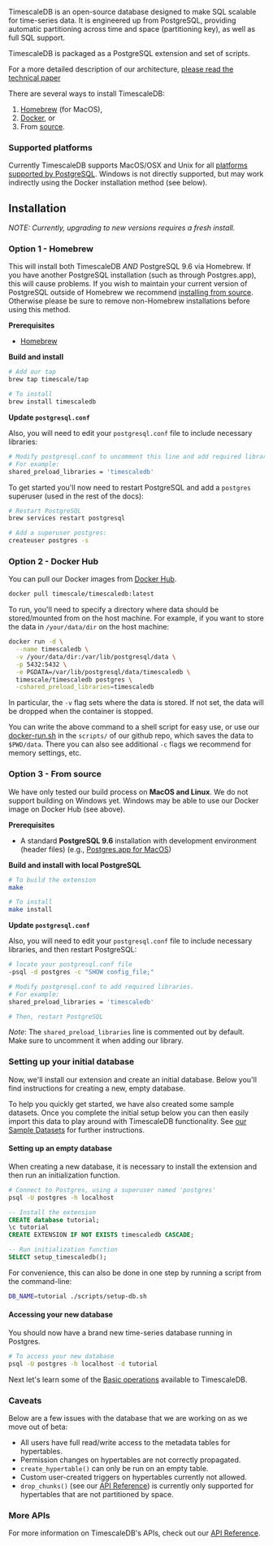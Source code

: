 TimescaleDB is an open-source database designed to make SQL scalable for
time-series data. It is engineered up from PostgreSQL, providing automatic
partitioning across time and space (partitioning key), as well as full
SQL support.

TimescaleDB is packaged as a PostgreSQL extension and set of scripts.

For a more detailed description of our architecture, [please read
the technical
paper](http://www.timescaledb.com/papers/timescaledb.pdf)

There are several ways to install TimescaleDB:
1. [Homebrew](#homebrew) (for MacOS),
1. [Docker](#docker), or
1. From [source][].

### Supported platforms

Currently TimescaleDB supports MacOS/OSX and Unix for all [platforms supported by PostgreSQL][platforms].  Windows is not directly supported, but may work indirectly using the Docker installation method (see below).

## Installation

_NOTE: Currently, upgrading to new versions requires a fresh install._

### Option 1 - Homebrew <a id="homebrew"></a>

This will install both TimescaleDB *AND* PostgreSQL 9.6 via Homebrew. If you have another PostgreSQL installation (such as through Postgres.app), this will cause problems. If you wish to maintain your current version of PostgreSQL outside of Homebrew we
recommend [installing from source][source].  Otherwise please be sure to remove non-Homebrew installations before using this method.

**Prerequisites**

- [Homebrew](https://brew.sh/)

**Build and install**

```bash
# Add our tap
brew tap timescale/tap

# To install
brew install timescaledb
```

**Update `postgresql.conf`**

Also, you will need to edit your `postgresql.conf` file to include
necessary libraries:
```bash
# Modify postgresql.conf to uncomment this line and add required libraries.
# For example:
shared_preload_libraries = 'timescaledb'
```

To get started you'll now need to restart PostgreSQL and add a
`postgres` superuser (used in the rest of the docs):
```bash
# Restart PostgreSQL
brew services restart postgresql

# Add a superuser postgres:
createuser postgres -s
```

### Option 2 - Docker Hub <a id="docker"></a>

You can pull our Docker images from [Docker Hub](https://hub.docker.com/r/timescale/timescaledb/).

```bash
docker pull timescale/timescaledb:latest
```

To run, you'll need to specify a directory where data should be
stored/mounted from on the host machine. For example, if you want
to store the data in `/your/data/dir` on the host machine:
```bash
docker run -d \
  --name timescaledb \
  -v /your/data/dir:/var/lib/postgresql/data \
  -p 5432:5432 \
  -e PGDATA=/var/lib/postgresql/data/timescaledb \
  timescale/timescaledb postgres \
  -cshared_preload_libraries=timescaledb
```
In particular, the `-v` flag sets where the data is stored. If not set,
the data will be dropped when the container is stopped.

You can write the above command to a shell script for easy use, or use
our [docker-run.sh][] in the `scripts/` of our github repo, which saves
the data to `$PWD/data`. There you can also see additional `-c` flags
we recommend for memory settings, etc.

### Option 3 - From source <a id="source"></a>
We have only tested our build process on **MacOS and Linux**. We do
not support building on Windows yet. Windows may be able to use our
Docker image on Docker Hub (see above).

**Prerequisites**

- A standard **PostgreSQL 9.6** installation with development environment (header files) (e.g., [Postgres.app for MacOS](https://postgresapp.com/))

**Build and install with local PostgreSQL**

```bash
# To build the extension
make

# To install
make install
```

**Update `postgresql.conf`**

Also, you will need to edit your `postgresql.conf` file to include
necessary libraries, and then restart PostgreSQL:
```bash
# locate your postgresql.conf file
-psql -d postgres -c "SHOW config_file;"

# Modify postgresql.conf to add required libraries.
# For example:
shared_preload_libraries = 'timescaledb'

# Then, restart PostgreSQL
```
*Note*: The `shared_preload_libraries` line is commented out by default.  Make sure to uncomment it when adding our library.

### Setting up your initial database
Now, we'll install our extension and create an initial database. Below
you'll find instructions for creating a new, empty database.

To help you quickly get started, we have also created some sample
datasets. Once you complete the initial setup below you can then
easily import this data to play around with TimescaleDB functionality.
See [our Sample Datasets][datasets]
for further instructions.

#### Setting up an empty database

When creating a new database, it is necessary to install the extension and then run an initialization function.

```bash
# Connect to Postgres, using a superuser named 'postgres'
psql -U postgres -h localhost
```

```sql
-- Install the extension
CREATE database tutorial;
\c tutorial
CREATE EXTENSION IF NOT EXISTS timescaledb CASCADE;

-- Run initialization function
SELECT setup_timescaledb();
```

For convenience, this can also be done in one step by running a script from
the command-line:
```bash
DB_NAME=tutorial ./scripts/setup-db.sh
```

#### Accessing your new database
You should now have a brand new time-series database running in Postgres.

```bash
# To access your new database
psql -U postgres -h localhost -d tutorial
```

Next let's learn some of the [Basic operations][] available to TimescaleDB.



### Caveats
Below are a few issues with the database that we are working on as we move out of beta:

- All users have full read/write access to the metadata tables for hypertables.
- Permission changes on hypertables are not correctly propagated.
- `create_hypertable()` can only be run on an empty table.
- Custom user-created triggers on hypertables currently not allowed.
- `drop_chunks()` (see our [API Reference][]) is currently only
supported for hypertables that are not partitioned by space.

### More APIs
For more information on TimescaleDB's APIs, check out our
[API Reference][].


[platforms]: https://www.postgresql.org/docs/9.5/static/supported-platforms.html
[source]: /getting-started/installation#source
[datasets]: /getting-started/other-sample-datasets
[docker-run.sh]: https://github.com/timescale/timescaledb/blob/master/scripts/docker-run.sh
[API Reference]: /api-docs
[Basic operations]: /getting-started/basic-operations
